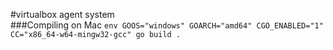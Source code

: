 #virtualbox agent system <br/>
###Compiling on Mac
`env GOOS="windows" GOARCH="amd64" CGO_ENABLED="1" CC="x86_64-w64-mingw32-gcc" go build .`